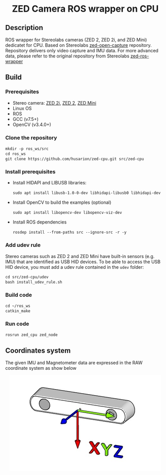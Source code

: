 <h1 align="center">
  ZED Camera ROS wrapper on CPU
</h1>


## Description
ROS wrapper for Stereolabs cameras (ZED 2, ZED 2i, and ZED Mini) dedicatet for CPU. Based on Stereolabs [zed-open-capture](https://github.com/stereolabs/zed-open-capture) repository. Repository delivers only video capture and IMU data. For more advanced data, please refer to the original repository from Stereolabs [zed-ros-wrapper](https://github.com/stereolabs/zed-ros-wrapper)

## Build

### Prerequisites

 * Stereo camera: [ZED 2i](https://www.stereolabs.com/zed-2i/), [ZED 2](https://www.stereolabs.com/zed-2/), [ZED Mini](https://www.stereolabs.com/zed-mini/)
 * Linux OS
 * ROS
 * GCC (v7.5+)
 * OpenCV (v3.4.0+)

### Clone the repository

    mkdir -p ros_ws/src
    cd ros_ws
    git clone https://github.com/husarion/zed-cpu.git src/zed-cpu

### Install prerequisites

* Install HIDAPI and LIBUSB libraries:

    `sudo apt install libusb-1.0-0-dev libhidapi-libusb0 libhidapi-dev`

* Install OpenCV to build the examples (optional)

    `sudo apt install libopencv-dev libopencv-viz-dev`

* Install ROS dependencies

    `rosdep install --from-paths src --ignore-src -r -y`


### Add udev rule
Stereo cameras such as ZED 2 and ZED Mini have built-in sensors (e.g. IMU) that are identified as USB HID devices.
To be able to access the USB HID device, you must add a udev rule contained in the `udev` folder:

    cd src/zed-cpu/udev
    bash install_udev_rule.sh

### Build code

    cd ~/ros_ws
    catkin_make

### Run code

    rosrun zed_cpu zed_node

## Coordinates system

The given IMU and Magnetometer data are expressed in the RAW coordinate system as show below

<div align="center">

![](./images/imu_axis.jpg)

</div>